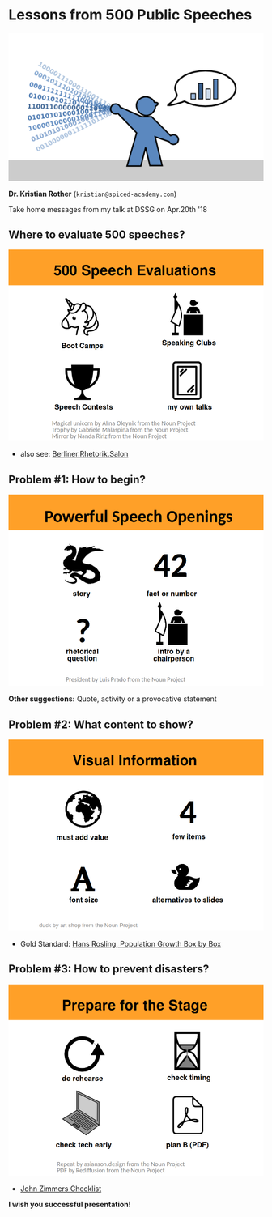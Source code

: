 
# Lessons from 500 Public Speeches

![](talk_data.png)

**Dr. Kristian Rother** (`kristian@spiced-academy.com`)

Take home messages from my talk at DSSG on Apr.20th '18 

## Where to evaluate 500 speeches?

![](slide1.png)

* also see: [Berliner.Rhetorik.Salon](http://rhetorik.salon)

## Problem #1: How to begin?

![](slide2.png)

**Other suggestions:** Quote, activity or a provocative statement

## Problem #2: What content to show?
![](slide3.png)

* Gold Standard: [Hans Rosling, Population Growth Box by Box](https://www.youtube.com/watch?v=fTznEIZRkLg)

## Problem #3: How to prevent disasters?

![](slide4.png)

* [John Zimmers Checklist](https://mannerofspeaking.files.wordpress.com/2011/11/a-public-speakers-checklist-version-3.pdf)


**I wish you successful presentation!**
